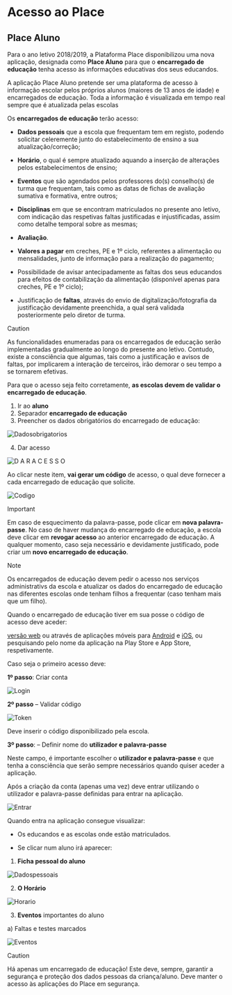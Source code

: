 ﻿# Acesso ao Place

## Place Aluno


Para o ano letivo 2018/2019, a Plataforma Place disponibilizou uma nova aplicação, designada como **Place Aluno** para que o **encarregado de educação**  tenha acesso às informações educativas dos seus educandos.

A aplicação Place Aluno pretende ser uma plataforma de acesso à informação escolar pelos próprios alunos (maiores de 13 anos de idade) e encarregados de educação. Toda a informação é visualizada em tempo real sempre que é atualizada pelas escolas

Os **encarregados de educação** terão acesso:

- **Dados pessoais** que a escola que frequentam tem em registo, podendo solicitar celeremente junto do estabelecimento de ensino a sua atualização/correção;

- **Horário**, o qual é sempre atualizado aquando a inserção de alterações pelos estabelecimentos de ensino;

- **Eventos** que são agendados pelos professores do(s) conselho(s) de turma que frequentam, tais como as datas de fichas de avaliação sumativa e formativa, entre outros;

- **Disciplinas** em que se encontram matriculados no presente ano letivo, com indicação das respetivas faltas justificadas e injustificadas, assim como detalhe temporal sobre as mesmas;

- **Avaliação**.

- **Valores a pagar** em creches, PE e 1º ciclo, referentes a alimentação ou mensalidades, junto de informação para a realização do pagamento;

- Possibilidade de avisar antecipadamente as faltas dos seus educandos para efeitos de contabilização da alimentação (disponível apenas para creches, PE e 1º ciclo);

- Justificação de **faltas**, através do envio de digitalização/fotografia da justificação devidamente preenchida, a qual será validada posteriormente pelo diretor de turma.


> [!CAUTION]  
> As funcionalidades enumeradas para os encarregados de educação serão implementadas gradualmente ao longo do presente ano letivo. Contudo, existe a consciência que algumas, tais como a justificação e avisos de faltas, por implicarem a interação de terceiros, irão demorar o seu tempo a se tornarem efetivas.
> 


Para que o acesso seja feito corretamente, **as escolas devem de validar o encarregado de educação**.

1. Ir ao **aluno**
2. Separador **encarregado de educação** 
3. Preencher os dados obrigatórios do encarregado de educação:

 ![Dadosobrigatorios](../../images/Place21/Alunos/dadosobrigatorios.PNG)

4. Dar acesso 

![D A R A C E S S O](../../images/Place21/Alunos/DARACESSO.PNG)

Ao clicar neste item, **vai gerar um código** de acesso, o qual deve fornecer a cada encarregado de educação que solicite. 

![Codigo](../../images/Place21/Alunos/Codigo.PNG)

> [!IMPORTANT]  
> Em caso de esquecimento da palavra-passe, pode clicar em **nova palavra-passe**. No caso de haver mudança do encarregado de educação, a escola deve clicar em **revogar acesso** ao anterior encarregado de educação. A qualquer momento, caso seja necessário e devidamente justificado, pode criar um **novo encarregado de educação**. 



> [!NOTE]  
> Os encarregados de educação devem pedir o acesso nos serviços administrativs da escola e atualizar os dados do encarregado de educação nas diferentes escolas onde tenham filhos a frequentar (caso tenham mais que um filho). 


Quando o encarregado de educação tiver em sua posse o código de acesso deve aceder:  

[versão web](https://place.madeira.gov.pt/placealuno) ou através de aplicações móveis para [Android](http://bit.ly/PlaceAlunoDroid) e [iOS](http://bit.ly/PlaceAlunoiOS), ou pesquisando pelo nome da aplicação na Play Store e App Store, respetivamente.


Caso seja o primeiro acesso deve:


**1º passo**: Criar conta

![Login](../../images/Place21/Alunos/Login.PNG)



**2º passo** – Validar código

![Token](../../images/Place21/Alunos/Token.PNG)

Deve inserir o código disponibilizado pela escola.

**3º passo**: – Definir nome do **utilizador e palavra-passe**

Neste campo, é importante escolher o **utilizador e palavra-passe** e que tenha a consciência que serão sempre necessários quando quiser aceder a aplicação. 

Após a criação da conta (apenas uma vez) deve entrar utilizando o utilizador e palavra-passe definidas para entrar na aplicação. 

![Entrar](../../images/Place21/Alunos/entrar.PNG)

Quando entra na aplicação consegue visualizar:

- Os educandos e as escolas onde estão matriculados. 

- Se clicar num aluno irá aparecer: 

1. **Ficha pessoal do aluno**

![Dadospessoais](../../images/Place21/Alunos/dadospessoais.PNG)

2. **O Horário**

![Horario](../../images/Place21/Alunos/horario.PNG)

3. **Eventos** importantes do aluno

a) Faltas e testes marcados

 ![Eventos](../../images/Place21/Alunos/eventos.PNG)


> [!CAUTION]  
> Há apenas um encarregado de educação! Este deve, sempre, garantir a segurança e proteção dos dados pessoas da criança/aluno. Deve manter o acesso às aplicações do Place em segurança.  

